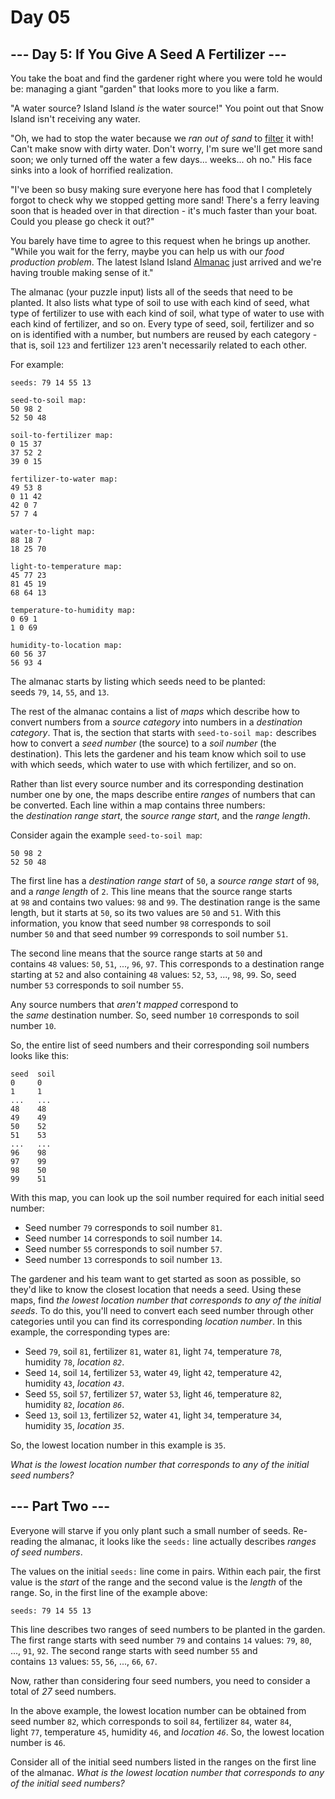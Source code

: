 # Day 05

## --- Day 5: If You Give A Seed A Fertilizer ---

You take the boat and find the gardener right where you were told he would be:
managing a giant "garden" that looks more to you like a farm.

"A water source? Island Island *is* the water source!" You point out that Snow
Island isn't receiving any water.

"Oh, we had to stop the water because we *ran out of
sand* to [filter](https://en.wikipedia.org/wiki/Sand_filter) it with! Can't
make snow with dirty water. Don't worry, I'm sure we'll get more sand soon; we
only turned off the water a few days... weeks... oh no." His face sinks into a
look of horrified realization.

"I've been so busy making sure everyone here has food that I completely forgot
to check why we stopped getting more sand! There's a ferry leaving soon that is
headed over in that direction - it's much faster than your boat. Could you
please go check it out?"

You barely have time to agree to this request when he brings up another. "While
you wait for the ferry, maybe you can help us with our *food production
problem*. The latest Island
Island [Almanac](https://en.wikipedia.org/wiki/Almanac) just arrived and we're
having trouble making sense of it."

The almanac (your puzzle input) lists all of the seeds that need to be planted.
It also lists what type of soil to use with each kind of seed, what type of
fertilizer to use with each kind of soil, what type of water to use with each
kind of fertilizer, and so on. Every type of seed, soil, fertilizer and so on
is identified with a number, but numbers are reused by each category - that is,
soil `123` and fertilizer `123` aren't necessarily related to each other.

For example:

```
seeds: 79 14 55 13

seed-to-soil map:
50 98 2
52 50 48

soil-to-fertilizer map:
0 15 37
37 52 2
39 0 15

fertilizer-to-water map:
49 53 8
0 11 42
42 0 7
57 7 4

water-to-light map:
88 18 7
18 25 70

light-to-temperature map:
45 77 23
81 45 19
68 64 13

temperature-to-humidity map:
0 69 1
1 0 69

humidity-to-location map:
60 56 37
56 93 4
```

The almanac starts by listing which seeds need to be planted:
seeds `79`, `14`, `55`, and `13`.

The rest of the almanac contains a list of *maps* which describe how to convert
numbers from a *source category* into numbers in a *destination category*. That
is, the section that starts with `seed-to-soil map:` describes how to convert
a *seed number* (the source) to a *soil number* (the destination). This lets
the gardener and his team know which soil to use with which seeds, which water
to use with which fertilizer, and so on.

Rather than list every source number and its corresponding destination number
one by one, the maps describe entire *ranges* of numbers that can be converted.
Each line within a map contains three numbers: the *destination range start*,
the *source range start*, and the *range length*.

Consider again the example `seed-to-soil map`:

```
50 98 2
52 50 48
```

The first line has a *destination range start* of `50`, a *source range
start* of `98`, and a *range length* of `2`. This line means that the source
range starts at `98` and contains two values: `98` and `99`. The destination
range is the same length, but it starts at `50`, so its two values
are `50` and `51`. With this information, you know that seed
number `98` corresponds to soil number `50` and that seed
number `99` corresponds to soil number `51`.

The second line means that the source range starts at `50` and
contains `48` values: `50`, `51`, ..., `96`, `97`. This corresponds to a
destination range starting at `52` and also containing `48` values: `52`, `53`,
..., `98`, `99`. So, seed number `53` corresponds to soil number `55`.

Any source numbers that *aren't mapped* correspond to the *same* destination
number. So, seed number `10` corresponds to soil number `10`.

So, the entire list of seed numbers and their corresponding soil numbers looks
like this:

```
seed  soil
0     0
1     1
...   ...
48    48
49    49
50    52
51    53
...   ...
96    98
97    99
98    50
99    51
```

With this map, you can look up the soil number required for each initial seed number:

- Seed number `79` corresponds to soil number `81`.
- Seed number `14` corresponds to soil number `14`.
- Seed number `55` corresponds to soil number `57`.
- Seed number `13` corresponds to soil number `13`.

The gardener and his team want to get started as soon as possible, so they'd
like to know the closest location that needs a seed. Using these maps,
find *the lowest location number that corresponds to any of the initial seeds*.
To do this, you'll need to convert each seed number through other categories
until you can find its corresponding *location number*. In this example, the
corresponding types are:

- Seed `79`, soil `81`, fertilizer `81`, water `81`, light `74`, temperature `78`, humidity `78`, *location `82`*.
- Seed `14`, soil `14`, fertilizer `53`, water `49`, light `42`, temperature `42`, humidity `43`, *location `43`*.
- Seed `55`, soil `57`, fertilizer `57`, water `53`, light `46`, temperature `82`, humidity `82`, *location `86`*.
- Seed `13`, soil `13`, fertilizer `52`, water `41`, light `34`, temperature `34`, humidity `35`, *location `35`*.

So, the lowest location number in this example is `35`.

_What is the lowest location number that corresponds to any of the initial seed numbers?_

## --- Part Two ---

Everyone will starve if you only plant such a small number of seeds. Re-reading
the almanac, it looks like the `seeds:` line actually describes *ranges of seed
numbers*.

The values on the initial `seeds:` line come in pairs. Within each pair, the
first value is the *start* of the range and the second value is the *length* of
the range. So, in the first line of the example above:

```
seeds: 79 14 55 13
```

This line describes two ranges of seed numbers to be planted in the garden. The
first range starts with seed number `79` and contains `14` values: `79`, `80`,
..., `91`, `92`. The second range starts with seed number `55` and
contains `13` values: `55`, `56`, ..., `66`, `67`.

Now, rather than considering four seed numbers, you need to consider a total
of *27* seed numbers.

In the above example, the lowest location number can be obtained from seed
number `82`, which corresponds to soil `84`, fertilizer `84`, water `84`,
light `77`, temperature `45`, humidity `46`, and *location `46`*. So, the
lowest location number is `46`.

Consider all of the initial seed numbers listed in the ranges on the first line
of the almanac. *What is the lowest location number that corresponds to any of
the initial seed numbers?*
